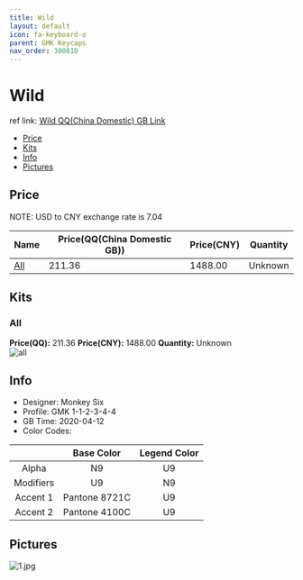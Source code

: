 ```yaml
---
title: Wild 
layout: default
icon: fa-keyboard-o
parent: GMK Keycaps
nav_order: 300810
---
```


# Wild 

ref link: [Wild QQ(China Domestic) GB Link]()  
* [Price](#price)  
* [Kits](#kits)  
* [Info](#info)  
* [Pictures](#pictures)  


## Price  

NOTE: USD to CNY exchange rate is 7.04

| Name          | Price(QQ(China Domestic GB))    |  Price(CNY) | Quantity |
| ------------- | ------------ |  ---------- | -------- |
|[All](#all)|211.36|1488.00|Unknown|


## Kits  
### All  
**Price(QQ):** 211.36    **Price(CNY):** 1488.00    **Quantity:** Unknown  
<img src="{{ 'assets/images/gmk-keycaps/wild/kits_pics/all.jpg' | relative_url }}" alt="all" class="image featured">


## Info  
* Designer: Monkey Six  
* Profile: GMK 1-1-2-3-4-4  
* GB Time: 2020-04-12  
* Color Codes:  

| |Base Color     | Legend Color
| :-------------: | :-------------: | :------------:
|Alpha|N9|U9
|Modifiers|U9|N9
|Accent 1|Pantone 8721C|U9
|Accent 2|Pantone 4100C|U9


## Pictures  
<img src="{{ 'assets/images/gmk-keycaps/wild/rendering_pics/1.jpg' | relative_url }}" alt="1.jpg" class="image featured">
